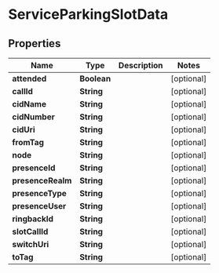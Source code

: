

# ServiceParkingSlotData

## Properties

Name | Type | Description | Notes
------------ | ------------- | ------------- | -------------
**attended** | **Boolean** |  |  [optional]
**callId** | **String** |  |  [optional]
**cidName** | **String** |  |  [optional]
**cidNumber** | **String** |  |  [optional]
**cidUri** | **String** |  |  [optional]
**fromTag** | **String** |  |  [optional]
**node** | **String** |  |  [optional]
**presenceId** | **String** |  |  [optional]
**presenceRealm** | **String** |  |  [optional]
**presenceType** | **String** |  |  [optional]
**presenceUser** | **String** |  |  [optional]
**ringbackId** | **String** |  |  [optional]
**slotCallId** | **String** |  |  [optional]
**switchUri** | **String** |  |  [optional]
**toTag** | **String** |  |  [optional]





